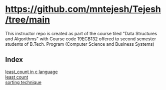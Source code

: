 # https://github.com/mntejesh/Tejesh/tree/main
This instructor repo is created as part of the course tiled "Data Structures and Algorithms" with Course code 19ECB132 offered to second semester students of B.Tech. Program (Computer Science and Business Systems)  

## Index  
[ least_count in c language](least_count.c)  
[least count](least_count.py)  
[sorting technique](sorting.py)  
